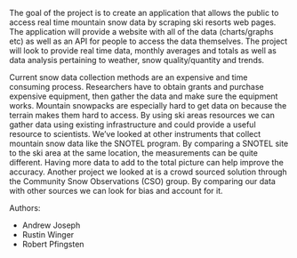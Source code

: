 The goal of the project is to create an application that allows the public
to access real time mountain snow data by scraping ski resorts web pages.
The application will provide a website with all of the data (charts/graphs etc)
as well as an API for people to access the data themselves. The project will look
to provide real time data, monthly averages and totals as well as data analysis
pertaining to weather, snow quality/quantity and trends.

Current snow data collection methods are an expensive and time consuming process.
Researchers have to obtain grants and purchase expensive equipment, then gather 
the data and make sure the equipment works. Mountain snowpacks are especially hard
to get data on because the terrain makes them hard to access. By using ski areas 
resources we can gather data using existing infrastructure and could provide a useful
resource to scientists. We’ve looked at other instruments that collect mountain snow data
like the SNOTEL program. By comparing a SNOTEL site to the ski area at the same location,
the measurements can be quite different. Having more data to add to the total picture can
help improve the accuracy. Another project we looked at is a crowd sourced solution through 
the Community Snow Observations (CSO) group. By comparing our data with other sources 
we can look for bias and account for it.

Authors:
 - Andrew Joseph
 - Rustin Winger
 - Robert Pfingsten